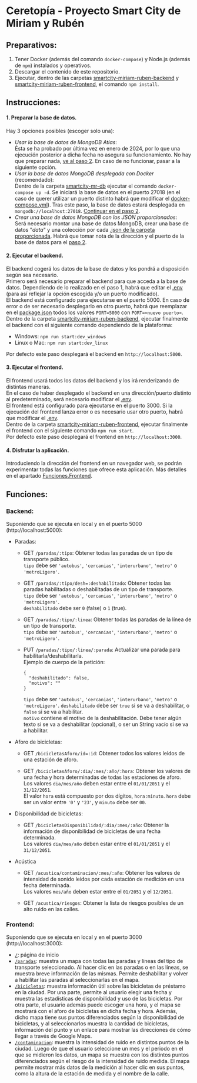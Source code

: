 # Ceretopía - Proyecto Smart City de Miriam y Rubén
<!--TODO: añadir descripcion-->

## Preparativos:
1. Tener Docker (además del comando `docker-compose`) y Node.js (además de `npm`) instalados y operativos.
2. Descargar el contenido de este repositorio.
3. Ejecutar, dentro de las carpetas [smartcity-miriam-ruben-backend](smartcity-miriam-ruben-backend/) y [smartcity-miriam-ruben-frontend](smartcity-miriam-ruben-frontend/), el comando `npm install`.


## Instrucciones:
#### 1. Preparar la base de datos.
Hay 3 opciones posibles (escoger solo una):
- *Usar la base de datos de MongoDB Atlas*:  
Ésta se ha probado por última vez en enero de 2024, por lo que una ejecución posterior a dicha fecha no asegura su funcionamiento. No hay que preparar nada, [ve al paso 2](#2-ejecutar-el-backend). En caso de no funcionar, pasar a la siguiente opción.
- *Usar la base de datos MongoDB desplegada con Docker* (recomendado):  
Dentro de la carpeta [smartcity-mr-db](smartcity-mr-db/) ejecutar el comando `docker-compose up -d`. Se iniciará la base de datos en el puerto 27018 (en el caso de querer utilizar un puerto distinto habrá que modificar el [docker-compose.yml](smartcity-mr-db/docker-compose.yml)). Tras este paso, la base de datos estará desplegada en `mongodb://localhost:27018`. [Continuar en el paso 2](#2-ejecutar-el-backend).
- *Crear una base de datos MongoDB con los JSON proporcionados*:  
Será necesario montar una base de datos MongoDB, crear una base de datos "*data*" y una colección por cada [.json de la carpeta proporcionada](smartcity-mr-db/data). Habrá que tomar nota de la dirección y el puerto de la base de datos para el [paso 2](#2-ejecutar-el-backend).  

#### 2. Ejecutar el backend.
El backend cogerá los datos de la base de datos y los pondrá a disposición según sea necesario.  
Primero será necesario preparar el backend para que acceda a la base de datos. Dependiendo de lo realizado en el paso 1, habrá que editar el [.env](smartcity-miriam-ruben-backend/.env) (para así reflejar la opción escogida y/o un puerto modificado).  
El backend está configurado para ejecutarse en el puerto 5000. En caso de error o de ser necesario desplegarlo en otro puerto, habrá que reemplazar en el [package.json](smartcity-miriam-ruben-backend/package.json) todos los valores `PORT=5000` con `PORT=<nuevo puerto>`.  
Dentro de la carpeta [smartcity-miriam-ruben-backend](smartcity-miriam-ruben-backend/), ejecutar finalmente el backend con el siguiente comando dependiendo de la plataforma:
- Windows: `npm run start:dev_windows`
- Linux o Mac: `npm run start:dev_linux`

Por defecto este paso desplegará el backend en `http://localhost:5000`.

#### 3. Ejecutar el frontend.
El frontend usará todos los datos del backend y los irá renderizando de distintas maneras.  
En el caso de haber desplegado el backend en una dirección/puerto distinto al predeterminado, será necesario modificar el [.env](smartcity-miriam-ruben-frontend/.env).  
El frontend está configurado para ejecutarse en el puerto 3000. Si la ejecución del frontend lanza error o es necesario usar otro puerto, habrá que modificar el [.env](smartcity-miriam-ruben-frontend/.env).  
Dentro de la carpeta [smartcity-miriam-ruben-frontend](smartcity-miriam-ruben-frontend/), ejecutar finalmente el frontend con el siguiente comando `npm run start`.  
Por defecto este paso desplegará el frontend en `http://localhost:3000`.

#### 4. Disfrutar la aplicación.
Introduciendo la dirección del frontend en un navegador web, se podrán experimentar todas las funciones que ofrece esta aplicación. Más detalles en el apartado [Funciones.Frontend](#frontend).


## Funciones:
### Backend:
Suponiendo que se ejecuta en local y en el puerto 5000 (http://localhost:5000):  
- Paradas:
    - GET `/paradas/:tipo`: Obtener todas las paradas de un tipo de transporte público.  
    `tipo` debe ser `'autobus'`, `'cercanias'`, `'interurbano'`, `'metro'` o `'metroLigero'`.

    - GET `/paradas/:tipo/desh=:deshabilitado`: Obtener todas las paradas habilitadas o deshabilitadas de un tipo de transporte.  
    `tipo` debe ser `'autobus'`, `'cercanias'`, `'interurbano'`, `'metro'` o `'metroLigero'`.  
    `deshabilitado` debe ser `0` (false) o `1` (true).

    - GET `/paradas/:tipo/:linea`: Obtener todas las paradas de la línea de un tipo de transporte.  
    `tipo` debe ser `'autobus'`, `'cercanias'`, `'interurbano'`, `'metro'` o `'metroLigero'`. 

    - PUT `/paradas/:tipo/:linea/:parada`: Actualizar una parada para habilitarla/deshabilitarla.  
      Ejemplo de cuerpo de la petición:
      ```
      {
        "deshabilitado": false,
        "motivo": ""
      }
      ```
      `tipo` debe ser `'autobus'`, `'cercanias'`, `'interurbano'`, `'metro'` o `'metroLigero'`.
      `deshabilitado` debe ser `true` si se va a deshabilitar, o `false` si se va a habilitar.  
      `motivo` contiene el motivo de la deshabilitación. Debe tener algún texto si se va a deshabilitar (opcional), o ser un String vacío si se va a habilitar.
  
- Aforo de bicicletas:
    - GET `/bicicletasAforo/id=:id`: Obtener todos los valores leídos de una estación de aforo.

    - GET `/bicicletasAforo/:dia/:mes/:año/:hora`: Obtener los valores de una fecha y hora determinadas de todas las estaciones de aforo.  
    Los valores `dia/mes/año` deben estar entre el `01/01/2051` y el `31/12/2051`.  
    El valor `hora` está compuesto por dos dígitos, `hora:minuto`. `hora` debe ser un valor entre `'0'` y `'23'`, y `minuto` debe ser `00`.

- Disponibilidad de bicicletas:
    - GET `/bicicletasDisponibilidad/:dia/:mes/:año`: Obtener la información de disponibilidad de bicicletas de una fecha determinada.  
    Los valores `dia/mes/año` deben estar entre el `01/01/2051` y el `31/12/2051`.  

- Acústica
    - GET `/acustica/contaminacion/:mes/:año`: Obtener los valores de intensidad de sonido leídos por cada estación de medición en una fecha determinada.  
    Los valores `mes/año` deben estar entre el `01/2051` y el `12/2051`.

    - GET `/acustica/riesgos`: Obtener la lista de riesgos posibles de un alto ruido en las calles.

### Frontend:
Suponiendo que se ejecuta en local y en el puerto 3000 (http://localhost:3000):
- [`/`](http://localhost:3000): página de inicio
- [`/paradas`](http://localhost:3000/paradas): muestra un mapa con todas las paradas y líneas del tipo de transporte seleccionado. Al hacer clic en las paradas o en las líneas, se muestra breve información de las mismas. Permite deshabilitar y volver a habilitar las paradas al seleccionarlas en el mapa.
- [`/bicicletas`](http://localhost:3000/bicicletas): muestra información útil sobre las bicicletas de préstamo en la ciudad. Por una parte, permite al usuario elegir una fecha y muestra las estadísticas de disponibilidad y uso de las bicicletas. Por otra parte, el usuario además puede escoger una hora, y el mapa se mostrará con el aforo de bicicletas en dicha fecha y hora. Además, dicho mapa tiene sus puntos diferenciados según la disponibilidad de bicicletas, y al seleccionarlos muestra la cantidad de bicicletas, información del punto y un enlace para mostrar las direcciones de cómo llegar a través de Google Maps.
- [`/contaminacion`](http://localhost:3000/contaminacion): muestra la intensidad de ruido en distintos puntos de la ciudad. Luego de que el usuario seleccione un mes y el periodo en el que se midieron los datos, un mapa se muestra con los distintos puntos diferenciados según el riesgo de la intensidad de ruido medida. El mapa permite mostrar más datos de la medición al hacer clic en sus puntos, como la altura de la estación de medida y el nombre de la calle.
